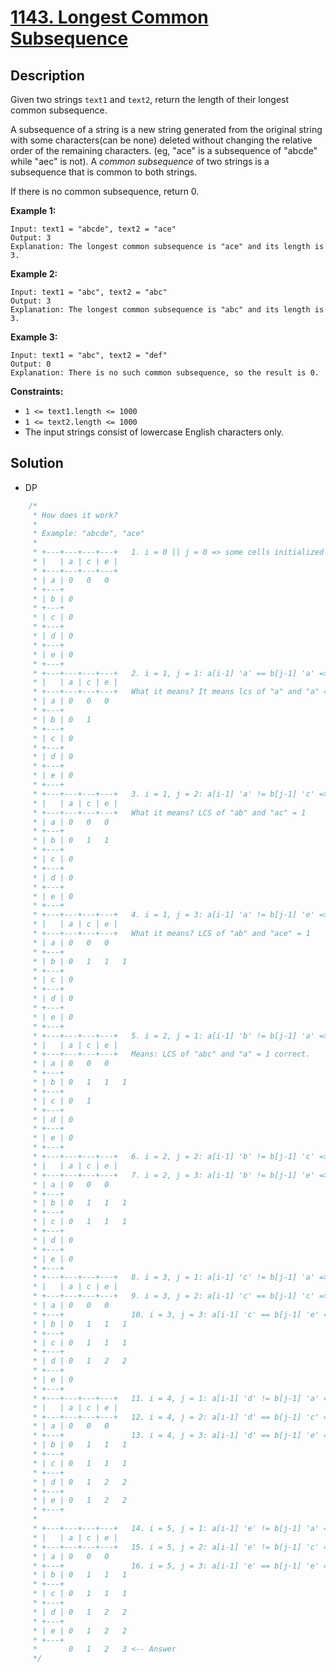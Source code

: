 # [1143. Longest Common Subsequence](https://leetcode.com/problems/longest-common-subsequence/)

## Description

Given two strings `text1` and `text2`, return the length of their longest common subsequence.

A subsequence of a string is a new string generated from the original string with some characters(can be none) deleted without changing the relative order of the remaining characters. (eg, "ace" is a subsequence of "abcde" while "aec" is not). A *common subsequence* of two strings is a subsequence that is common to both strings.

If there is no common subsequence, return 0.

**Example 1:**
```
Input: text1 = "abcde", text2 = "ace" 
Output: 3  
Explanation: The longest common subsequence is "ace" and its length is 3.
```

**Example 2:**
```
Input: text1 = "abc", text2 = "abc"
Output: 3
Explanation: The longest common subsequence is "abc" and its length is 3.
```

**Example 3:**
```
Input: text1 = "abc", text2 = "def"
Output: 0
Explanation: There is no such common subsequence, so the result is 0.
```

**Constraints:**

* `1 <= text1.length <= 1000`
* `1 <= text2.length <= 1000`
* The input strings consist of lowercase English characters only.

## Solution

* DP

```java
    /*
     * How does it work?
     *
     * Example: "abcde", "ace"
     *
     * +---+---+---+---+   1. i = 0 || j = 0 => some cells initialized to 0 - see matrix
     * |   | a | c | e |   
     * +---+---+---+---+
     * | a | 0   0   0
     * +---+
     * | b | 0
     * +---+
     * | c | 0
     * +---+
     * | d | 0
     * +---+
     * | e | 0
     * +---+
     * +---+---+---+---+   2. i = 1, j = 1: a[i-1] 'a' == b[j-1] 'a' => 1 + dp[i-1][j-1] = 0 + 1
     * |   | a | c | e |   
     * +---+---+---+---+   What it means? It means lcs of "a" and "a" = 1
     * | a | 0   0   0
     * +---+
     * | b | 0   1
     * +---+
     * | c | 0
     * +---+
     * | d | 0
     * +---+
     * | e | 0
     * +---+
     * +---+---+---+---+   3. i = 1, j = 2: a[i-1] 'a' != b[j-1] 'c' => max (dp[i-1][j]=0 or dp[i][j-1]=0)
     * |   | a | c | e |                       
     * +---+---+---+---+   What it means? LCS of "ab" and "ac" = 1
     * | a | 0   0   0
     * +---+
     * | b | 0   1   1
     * +---+
     * | c | 0
     * +---+
     * | d | 0
     * +---+
     * | e | 0
     * +---+
     * +---+---+---+---+   4. i = 1, j = 3: a[i-1] 'a' != b[j-1] 'e' => max (dp[i-1][j]=0 or dp[i][j-1]=0)
     * |   | a | c | e |                       
     * +---+---+---+---+   What it means? LCS of "ab" and "ace" = 1
     * | a | 0   0   0
     * +---+
     * | b | 0   1   1   1
     * +---+
     * | c | 0
     * +---+
     * | d | 0
     * +---+
     * | e | 0
     * +---+
     * +---+---+---+---+   5. i = 2, j = 1: a[i-1] 'b' != b[j-1] 'a' => max (dp[i-1][j]=1 or dp[i][j-1]=0)
     * |   | a | c | e |                       
     * +---+---+---+---+   Means: LCS of "abc" and "a" = 1 correct.
     * | a | 0   0   0
     * +---+
     * | b | 0   1   1   1
     * +---+
     * | c | 0   1
     * +---+
     * | d | 0
     * +---+
     * | e | 0
     * +---+
     * +---+---+---+---+   6. i = 2, j = 2: a[i-1] 'b' != b[j-1] 'c' => max (dp[i-1][j]=1 or dp[i][j-1]=1)
     * |   | a | c | e |                       
     * +---+---+---+---+   7. i = 2, j = 3: a[i-1] 'b' != b[j-1] 'e' => max (dp[i-1][j]=1 or dp[i][j-1]=1) 
     * | a | 0   0   0
     * +---+
     * | b | 0   1   1   1
     * +---+
     * | c | 0   1   1   1
     * +---+
     * | d | 0
     * +---+
     * | e | 0
     * +---+
     * +---+---+---+---+   8. i = 3, j = 1: a[i-1] 'c' != b[j-1] 'a' => max (dp[i-1][j]=1 or dp[i][j-1]=0)
     * |   | a | c | e |                       
     * +---+---+---+---+   9. i = 3, j = 2: a[i-1] 'c' == b[j-1] 'c' => 1 + dp[2][1] => 2
     * | a | 0   0   0
     * +---+               10. i = 3, j = 3: a[i-1] 'c' == b[j-1] 'e' => max(dp[i-1][j]=1 or dp[i][j-1]=2)
     * | b | 0   1   1   1
     * +---+
     * | c | 0   1   1   1
     * +---+
     * | d | 0   1   2   2
     * +---+
     * | e | 0
     * +---+
     * +---+---+---+---+   11. i = 4, j = 1: a[i-1] 'd' != b[j-1] 'a' => max(dp[i-1][j]=1 or dp[i][j-1]=0)
     * |   | a | c | e |                       
     * +---+---+---+---+   12. i = 4, j = 2: a[i-1] 'd' == b[j-1] 'c' => max(dp[i-1][j]=2 or dp[i][j-1]=1)
     * | a | 0   0   0
     * +---+               13. i = 4, j = 3: a[i-1] 'd' == b[j-1] 'e' => max(dp[i-1][j]=2 or dp[i][j-1]=2)
     * | b | 0   1   1   1
     * +---+
     * | c | 0   1   1   1
     * +---+
     * | d | 0   1   2   2
     * +---+
     * | e | 0   1   2   2
     * +---+
     *
     * +---+---+---+---+   14. i = 5, j = 1: a[i-1] 'e' != b[j-1] 'a' => max(dp[i-1][j]=1 or dp[i][j-1]=0)
     * |   | a | c | e |                       
     * +---+---+---+---+   15. i = 5, j = 2: a[i-1] 'e' != b[j-1] 'c' => max(dp[i-1][j]=2 or dp[i][j-1]=1)
     * | a | 0   0   0
     * +---+               16. i = 5, j = 3: a[i-1] 'e' == b[j-1] 'e' => dp[5][3] = 1 + dp[4][2] = 3 (ANSWER)
     * | b | 0   1   1   1
     * +---+
     * | c | 0   1   1   1
     * +---+
     * | d | 0   1   2   2
     * +---+
     * | e | 0   1   2   2
     * +---+
     *       0   1   2   3 <-- Answer
     */
```
